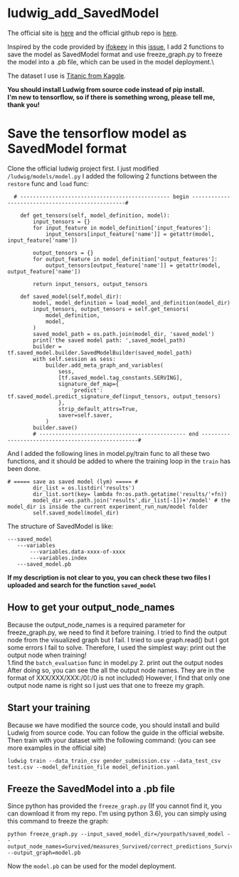 # ludwig_add_SavedModel
The official site is [here](https://uber.github.io/ludwig) and the official github repo is [here](https://github.com/uber/ludwig). 

Inspired by the code provided by [ifokeev](https://github.com/ifokeev) in this [issue](https://github.com/uber/ludwig/issues/329), I add 2 functions to save the model as SavedModel format and use freeze_graph.py to freeze the model into a .pb file, which can be used in the model deployment.\

The dataset I use is [Titanic from Kaggle](https://www.kaggle.com/c/titanic).

**You should install Ludwig from source code instead of pip install.**\
**I'm new to tensorflow, so if there is something wrong, please tell me, thank you!**
# Save the tensorflow model as SavedModel format
Clone the official ludwig project first. I just modified ```/ludwig/models/model.py``` 
I added the following 2 functions between the ```restore``` func and ```load``` func:
```
  # ----------------------------------------------- begin -------------------------------------------------#

    def get_tensors(self, model_definition, model):
        input_tensors = {}
        for input_feature in model_definition['input_features']:
            input_tensors[input_feature['name']] = getattr(model, input_feature['name'])

        output_tensors = {}
        for output_feature in model_definition['output_features']:
            output_tensors[output_feature['name']] = getattr(model, output_feature['name'])

        return input_tensors, output_tensors

    def saved_model(self,model_dir):
        model, model_definition = load_model_and_definition(model_dir)
        input_tensors, output_tensors = self.get_tensors(
            model_definition,
            model,
        )
        saved_model_path = os.path.join(model_dir, 'saved_model')
        print('the saved model path: ',saved_model_path)
        builder = tf.saved_model.builder.SavedModelBuilder(saved_model_path)
        with self.session as sess:
            builder.add_meta_graph_and_variables(
                sess,
                [tf.saved_model.tag_constants.SERVING],
                signature_def_map={
                    'predict': tf.saved_model.predict_signature_def(input_tensors, output_tensors)
                },
                strip_default_attrs=True,
                saver=self.saver,
            )
        builder.save()
        # ---------------------------------------------- end --------------------------------------------------#
```
And I added the following lines in model.py/train func to all these two functions, and it should be added to where the training loop in the ```train``` has been done.
```
# ===== save as saved model (lym) ===== #
        dir_list = os.listdir('results')
        dir_list.sort(key= lambda fn:os.path.getatime('results/'+fn))
        model_dir =os.path.join('results',dir_list[-1])+'/model' # the model_dir is inside the current experiment_run_num/model folder
        self.saved_model(model_dir)
 ```
 The structure of SavedModel is like:
 ```
 ---saved_model
    ---variables
        ---variables.data-xxxx-of-xxxx
        ---variables.index
    ---saved_model.pb
 ```
**If my description is not clear to you, you can check these two files I uploaded and search for the function ```saved_model```**

## How to get your output_node_names
Because the output_node_names is a required parameter for freeze_graph.py, we need to find it before training.
I tried to find the output node from the visualized graph but I fail. I tried to use graph.read() but I got some errors I fail to solve. Therefore, I used the simplest way: print out the output node when training! \
1.find the ```batch_evaluation``` func in model.py
2. print out the output nodes\
After doing so, you can see the all the output node names. They are in the format of XXX/XXX/XXX:/0(:/0 is not included) However, I find that only one output node name is right so I just ues that one to freeze my graph.

## Start your training
Because we have modified the source code, you should install and build Ludwig from source code. You can follow the guide in the official website. Then train with your dataset with the following command: (you can see more examples in the official site)
```
ludwig train --data_train_csv gender_submission.csv --data_test_csv test.csv --model_definition_file model_definition.yaml
```
## Freeze the SavedModel into a .pb file
Since python has provided the ```freeze_graph.py``` (If you cannot find it, you can download it from my repo. I'm using python 3.6), you can simply using this command to freeze the graph:
```
python freeze_graph.py --input_saved_model_dir=/yourpath/saved_model --output_node_names=Survived/measures_Survived/correct_predictions_Survived --output_graph=model.pb
```
Now the ```model.pb``` can be used for the model deployment.

